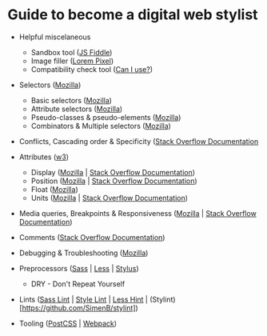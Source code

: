 # Guide to become a digital web stylist

* Helpful miscelaneous
  * Sandbox tool ([JS Fiddle](https://jsfiddle.net/))
  * Image filler ([Lorem Pixel](http://lorempixel.com/))
  * Compatibility check tool ([Can I use?](http://caniuse.com/))

* Selectors ([Mozilla](https://developer.mozilla.org/en-US/docs/Learn/CSS/Introduction_to_CSS/Selectors))
  * Basic selectors ([Mozilla](https://developer.mozilla.org/en-US/docs/Learn/CSS/Introduction_to_CSS/Simple_selectors))
  * Attribute selectors ([Mozilla](https://developer.mozilla.org/en-US/docs/Learn/CSS/Introduction_to_CSS/Attribute_selectors))
  * Pseudo-classes & pseudo-elements ([Mozilla](https://developer.mozilla.org/en-US/docs/Learn/CSS/Introduction_to_CSS/Pseudo-classes_and_pseudo-elements))
  * Combinators & Multiple selectors ([Mozilla](https://developer.mozilla.org/en-US/docs/Learn/CSS/Introduction_to_CSS/Combinators_and_multiple_selectors))

* Conflicts, Cascading order & Specificity ([Stack Overflow Documentation](/stack-overflow-documentation/cascading-and-specificity#cascading-and-specificity)

* Attributes ([w3](https://www.w3.org/TR/CSS21/propidx.html))
  * Display ([Mozilla](https://developer.mozilla.org/en-US/docs/Learn/CSS/Introduction_to_CSS/Box_model#Types_of_CSS_boxes) | [Stack Overflow Documentation](http://stackoverflow.com/documentation/css/1473/layout-control#t=20170322094902498662))
  * Position ([Mozilla](https://developer.mozilla.org/en-US/docs/Learn/CSS/CSS_layout/Positioning) | [Stack Overflow Documentation](http://stackoverflow.com/documentation/css/935/positioning#t=201703220948139746687))
  * Float ([Mozilla](https://developer.mozilla.org/en-US/docs/Learn/CSS/CSS_layout/Floats))
  * Units ([Mozilla](https://developer.mozilla.org/en-US/docs/Learn/CSS/Introduction_to_CSS/Values_and_units) | [Stack Overflow Documentation](http://stackoverflow.com/documentation/css/864/length-units#t=20170322094810174661))

* Media queries, Breakpoints & Responsiveness ([Mozilla](https://developer.mozilla.org/en-US/docs/Web/CSS/Media_Queries/Using_media_queries) | [Stack Overflow Documentation](http://stackoverflow.com/documentation/css/317/media-queries#t=201703220948213087013))

* Comments ([Stack Overflow Documentation](http://stackoverflow.com/documentation/css/1625/comments#t=201703220949169109538))

* Debugging & Troubleshooting ([Mozilla](https://developer.mozilla.org/en-US/docs/Learn/CSS/Introduction_to_CSS/Debugging_CSS))

* Preprocessors ([Sass](http://sass-lang.com/documentation/) | [Less](http://lesscss.org/) | [Stylus](http://stylus-lang.com/))
  * DRY - Don't Repeat Yourself

* Lints ([Sass Lint](https://github.com/sasstools/sass-lint) | [Style Lint](https://github.com/stylelint/stylelint) | [Less Hint](https://github.com/lesshint/lesshint) | (Stylint)[https://github.com/SimenB/stylint])

* Tooling ([PostCSS](http://postcss.org/) | [Webpack](https://webpack.github.io/))
